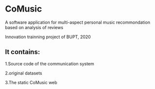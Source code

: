 # CoMusic
A software application for multi-aspect personal music recommondation based on analysis of reviews

Innovation trainning project of BUPT, 2020

## It contains:

1.Source code of the communication system

2.original datasets

3.The static CoMusic web
